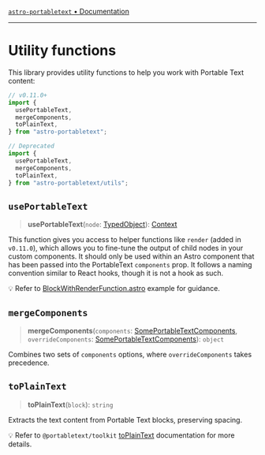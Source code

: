 [`astro-portabletext` • Documentation](README.md)

---

# Utility functions

This library provides utility functions to help you work with Portable Text content:

```js
// v0.11.0+
import {
  usePortableText,
  mergeComponents,
  toPlainText,
} from "astro-portabletext";

// Deprecated
import {
  usePortableText,
  mergeComponents,
  toPlainText,
} from "astro-portabletext/utils";
```

## `usePortableText`

> **usePortableText**(`node`: [TypedObject](types/interfaces/TypedObject.md)): [Context](types/interfaces/Context.md)

This function gives you access to helper functions like `render` (added in `v0.11.0`), which allows you to fine-tune the output of child nodes in your custom components. It should only be used within an Astro component that has been passed into the PortableText `components` prop. It follows a naming convention similar to React hooks, though it is not a hook as such.

💡 Refer to [BlockWithRenderFunction.astro](../examples/BlockWithRenderFunction.astro) example for guidance.

## `mergeComponents`

> **mergeComponents**(`components`: [SomePortableTextComponents](types/type-aliases/SomePortableTextComponents.md), `overrideComponents`: [SomePortableTextComponents](types/type-aliases/SomePortableTextComponents.md)): `object`

Combines two sets of `components` options, where `overrideComponents` takes precedence.

## `toPlainText`

> **toPlainText**(`block`): `string`

Extracts the text content from Portable Text blocks, preserving spacing.

💡 Refer to `@portabletext/toolkit` [toPlainText](https://portabletext.github.io/toolkit/functions/toPlainText.html) documentation for more details.
